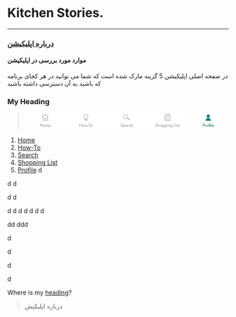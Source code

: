 # Kitchen Stories.
---- 
### [درباره اپلیکیشن]()
#### موارد مورد بررسی در اپلیکیشن

در صفحه اصلی اپلیکیشن 5 گزینه مارک شده است که شما می توانید در هر کجای برنامه که باشید به آن دسترسی داشته باشید
### <a id="MyHeading"></a>My Heading ###
>![aa](./Images/a1.jpg)
1. [Home]()
2. [How-To]()
3. [Search]()
4. [Shopping List]()
5. [Profile]()
d


d
d



d
d

d
d
d
d
d
d
d

dd
ddd


d

d

d

d



Where is my [heading](#MyHeading)?

> درباره اپلیکیش
